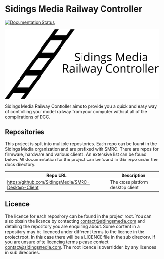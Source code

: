 # Sidings Media Railway Controller
[![Documentation Status](https://readthedocs.org/projects/dc-model-railway-controller/badge/?version=latest)](https://smrcdocs.sidingsmedia.com/en/latest/?badge=latest) 

![SMRC Project Logo](https://github.com/SidingsMedia/Sidings-Media-Railway-Controller/blob/master/logo/track-bw-square-long.svg)

Sidings Media Railway Controller aims to provide you a quick and easy way of controlling your model railway from your computer without all of the complications of DCC.

## Repositories

This project is split into multiple repositories. Each repo can be found in the Sidings Media organization and are prefixed with SMRC. There are repos for firmware, hardware and various clients. An extensive list can be found below. All documentation for the project can be found in this repo under the docs directory.

| Repo URL | Description          |
| -------- | -------------------- |
| https://github.com/SidingsMedia/SMRC-Desktop-Client | The cross platform desktop client |

## Licence
The licence for each repository can be found in the project root. You can also obtain the licence by contacting [contact@sidingsmedia.com](mailto:contact@sidingsmedia.com?subject=SMRC%20Licence) and detailing the repository you are enquiring about. Some content in a repository may be licenced under different terms to the licence in the project root. In this case there will be a LICENCE file in the sub directory. If you are unsure of te licencing terms please contact [contact@sidingsmedia.com](mailto:contact@sidingsmedia.com?subject=SMRC%20Licence). The root licence is overridden by any licences in sub direcories.